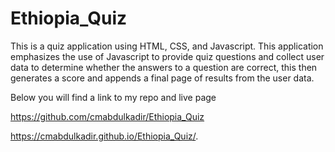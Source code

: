 # Ethiopia_Quiz

This is a quiz application using HTML, CSS, and Javascript. This application emphasizes the use of Javascript to provide quiz questions and collect user data to determine whether the answers to a question are correct, this then generates a score and appends a final page of results from the user data.

Below you will find a link to my repo and live page

https://github.com/cmabdulkadir/Ethiopia_Quiz

https://cmabdulkadir.github.io/Ethiopia_Quiz/.


